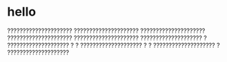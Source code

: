 # hello


?????????????????????
?????????????????????
?????????????????????
?????????????????????
?????????????????????
????????????????????
?     ????????????????????    ?
?     ????????????????????    ?
?     ????????????????????    ?
????????????????????